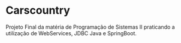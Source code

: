 # Carscountry
Projeto Final da matéria de Programação de Sistemas II praticando a utilização de WebServices, JDBC Java e SpringBoot.

